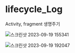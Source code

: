 # lifecycle_Log
Activity, fragment 생명주기

![스크린샷 2023-09-19 155341](https://github.com/sooj36/lifecycle_Log/assets/139099504/4ae433b3-e570-450d-b331-f09487f6dbfb)

![스크린샷 2023-09-19 192047](https://github.com/sooj36/lifecycle_Log/assets/139099504/5d8f617d-1fdd-44f0-86cb-ffb91125f172)
